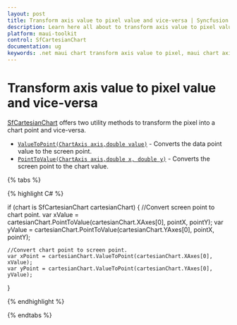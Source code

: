 ```yaml
---
layout: post
title: Transform axis value to pixel value and vice-versa | Syncfusion
description: Learn here all about to transform axis value to pixel value and vice-versa in SfCartesianChart in Syncfusion® .NET MAUI Chart (SfCartesianChart) control.
platform: maui-toolkit
control: SfCartesianChart
documentation: ug
keywords: .net maui chart transform axis value to pixel, maui chart axis value to pixel conversion, .net maui chart axis pixel to value, syncfusion maui chart axis coordinate transformation, sfCartesianChart axis value to pixel conversion in .net maui
---
```


# Transform axis value to pixel value and vice-versa

[SfCartesianChart](https://help.syncfusion.com/cr/maui-toolkit/Syncfusion.Maui.Toolkit.Charts.SfCartesianChart.html) offers two utility methods to transform the pixel into a chart point and vice-versa.

* [`ValueToPoint(ChartAxis axis,double value)`](https://help.syncfusion.com/cr/maui-toolkit/Syncfusion.Maui.Toolkit.Charts.SfCartesianChart.html#Syncfusion_Maui_Toolkit_Charts_SfCartesianChart_ValueToPoint_Syncfusion_Maui_Toolkit_Charts_ChartAxis_System_Double_) - Converts the data point value to the screen point.
* [`PointToValue(ChartAxis axis,double x, double y)`](https://help.syncfusion.com/cr/maui-toolkit/Syncfusion.Maui.Toolkit.Charts.SfCartesianChart.html#Syncfusion_Maui_Toolkit_Charts_SfCartesianChart_PointToValue_Syncfusion_Maui_Toolkit_Charts_ChartAxis_System_Double_System_Double_) - Converts the screen point to the chart value.

{% tabs %}

{% highlight C# %}


if (chart is SfCartesianChart cartesianChart)
{
    //Convert screen point to chart point.
    var xValue = cartesianChart.PointToValue(cartesianChart.XAxes[0], pointX, pointY);
    var yValue = cartesianChart.PointToValue(cartesianChart.YAxes[0], pointX, pointY);

    //Convert chart point to screen point.
    var xPoint = cartesianChart.ValueToPoint(cartesianChart.XAxes[0], xValue);
    var yPoint = cartesianChart.ValueToPoint(cartesianChart.YAxes[0], yValue);
    
}

{% endhighlight  %}

{% endtabs %}
